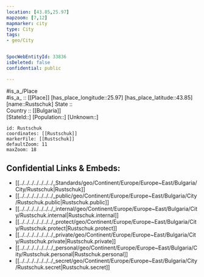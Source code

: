 ```yaml
---
location: [43.85,25.97] 
mapzoom: [7,12] 
mapmarker: city 
type: City
tags:
- geo/City


SpocWebEntityId: 33836
isDeleted: false
confidential: public

---
```

#is_a_/Place  
#is_a_ :: [[Place]] 
[has_place_longitude::25.97] 
[has_place_latitude::43.85] 
[name::Rustschuk] 
State ::  
Country :: [[Bulgaria]]  
[StateId::] 
[Population::] 
[Unknown::] 


```leaflet
id: Rustschuk
coordinates: [[Rustschuk]] 
markerFile: [[Rustschuk]] 
defaultZoom: 11 
maxZoom: 18
```


## Confidential Links & Embeds: 
- [[../../../../../../../_Standards/geo/Continent/Europe/Europe~East/Bulgaria/City/Rustschuk|Rustschuk]] 
- [[../../../../../../../_public/geo/Continent/Europe/Europe~East/Bulgaria/City/Rustschuk.public|Rustschuk.public]] 
- [[../../../../../../../_internal/geo/Continent/Europe/Europe~East/Bulgaria/City/Rustschuk.internal|Rustschuk.internal]] 
- [[../../../../../../../_protect/geo/Continent/Europe/Europe~East/Bulgaria/City/Rustschuk.protect|Rustschuk.protect]] 
- [[../../../../../../../_private/geo/Continent/Europe/Europe~East/Bulgaria/City/Rustschuk.private|Rustschuk.private]] 
- [[../../../../../../../_personal/geo/Continent/Europe/Europe~East/Bulgaria/City/Rustschuk.personal|Rustschuk.personal]] 
- [[../../../../../../../_secret/geo/Continent/Europe/Europe~East/Bulgaria/City/Rustschuk.secret|Rustschuk.secret]] 
